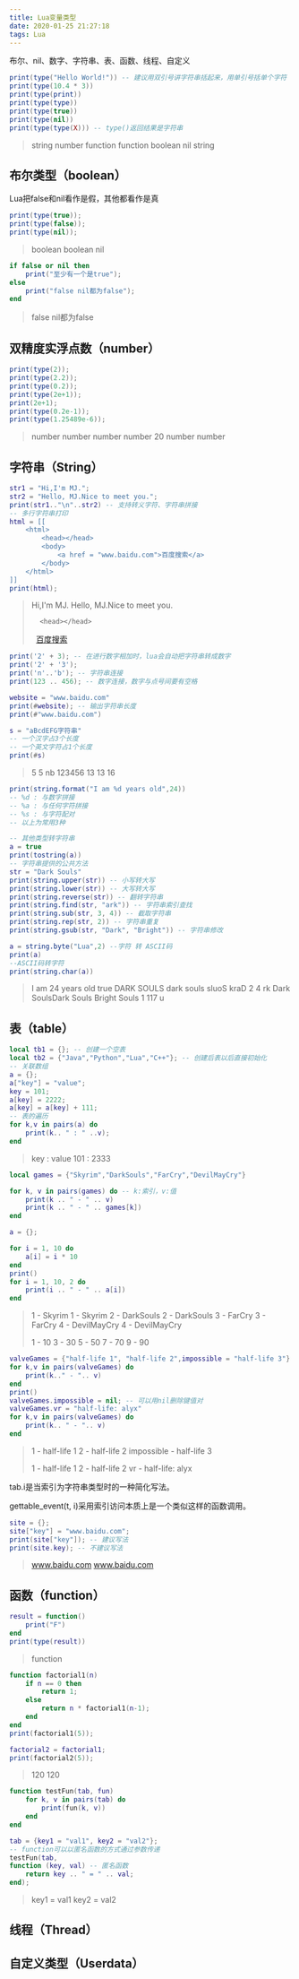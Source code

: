 ```yaml
---
title: Lua变量类型
date: 2020-01-25 21:27:18
tags: Lua
---
```


布尔、nil、数字、字符串、表、函数、线程、自定义

<!--more-->

   ```lua
print(type("Hello World!")) -- 建议用双引号讲字符串括起来，用单引号括单个字符
print(type(10.4 * 3))
print(type(print))
print(type(type))
print(type(true))
print(type(nil))
print(type(type(X))) -- type()返回结果是字符串
   ```

   > string
   > number
   > function
   > function
   > boolean
   > nil
   > string

## 布尔类型（boolean）

Lua把false和nil看作是假，其他都看作是真

```lua
print(type(true));
print(type(false));
print(type(nil));
```

> boolean
> boolean
> nil

```lua
if false or nil then
	print("至少有一个是true");
else
	print("false nil都为false");
end
```

> false nil都为false

## 双精度实浮点数（number）

```lua
print(type(2));
print(type(2.2));
print(type(0.2));
print(type(2e+1));
print(2e+1);
print(type(0.2e-1));
print(type(1.25489e-6));

```

> number
> number
> number
> number
> 20
> number
> number

## 字符串（String）

```lua
str1 = "Hi,I'm MJ.";
str2 = "Hello, MJ.Nice to meet you.";
print(str1.."\n"..str2) -- 支持转义字符、字符串拼接
-- 多行字符串打印
html = [[
	<html>
		<head></head>
		<body>
			<a href = "www.baidu.com">百度搜索</a>
		</body>
	</html>
]]
print(html);
```

> Hi,I'm MJ.
> Hello, MJ.Nice to meet you.
> 	<html>
>
> 		<head></head>
> ​		<body>
> ​			<a href = "www.baidu.com">百度搜索</a>
> ​		</body>
> ​	</html>

```lua
print('2' + 3); -- 在进行数字相加时，lua会自动把字符串转成数字
print('2' + '3');
print('n'..'b'); -- 字符串连接
print(123 .. 456); -- 数字连接，数字与点号间要有空格

website = "www.baidu.com"
print(#website); -- 输出字符串长度
print(#"www.baidu.com")

s = "aBcdEFG字符串"
-- 一个汉字占3个长度
-- 一个英文字符占1个长度
print(#s)
```

> 5
> 5
> nb
> 123456
> 13
> 13
> 16

```lua
print(string.format("I am %d years old",24))
-- %d : 与数字拼接
-- %a : 与任何字符拼接
-- %s : 与字符配对
-- 以上为常用3种

-- 其他类型转字符串
a = true
print(tostring(a))
-- 字符串提供的公共方法
str = "Dark Souls"
print(string.upper(str)) -- 小写转大写
print(string.lower(str)) -- 大写转大写
print(string.reverse(str)) -- 翻转字符串
print(string.find(str, "ark")) -- 字符串索引查找
print(string.sub(str, 3, 4)) -- 截取字符串
print(string.rep(str, 2)) -- 字符串重复
print(string.gsub(str, "Dark", "Bright")) -- 字符串修改

a = string.byte("Lua",2) --字符 转 ASCII码
print(a)
--ASCII码转字符
print(string.char(a))
```

> I am 24 years old
> true
> DARK SOULS
> dark souls
> sluoS kraD
> 2	4
> rk
> Dark SoulsDark Souls
> Bright Souls	1
> 117
> u

## 表（table）

```lua
local tb1 = {}; -- 创建一个空表
local tb2 = {"Java","Python","Lua","C++"}; -- 创建后表以后直接初始化
-- 关联数组
a = {};
a["key"] = "value";
key = 101;
a[key] = 2222;
a[key] = a[key] + 111;
-- 表的遍历
for k,v in pairs(a) do
	print(k.. " : " ..v);
end
```
> key : value
> 101 : 2333

```lua
local games = {"Skyrim","DarkSouls","FarCry","DevilMayCry"}

for k, v in pairs(games) do -- k:索引，v:值
	print(k .. " - " .. v)
	print(k .. " - " .. games[k])
end

a = {};

for i = 1, 10 do
	a[i] = i * 10
end
print()
for i = 1, 10, 2 do
	print(i .. " - " .. a[i])
end
```

> 1 - Skyrim
> 1 - Skyrim
> 2 - DarkSouls
> 2 - DarkSouls
> 3 - FarCry
> 3 - FarCry
> 4 - DevilMayCry
> 4 - DevilMayCry
>
> 1 - 10
> 3 - 30
> 5 - 50
> 7 - 70
> 9 - 90

```lua
valveGames = {"half-life 1", "half-life 2",impossible = "half-life 3"}
for k,v in pairs(valveGames) do
    print(k.." - ".. v) 
end
print()
valveGames.impossible = nil; -- 可以用nil删除键值对
valveGames.vr = "half-life: alyx"
for k,v in pairs(valveGames) do
    print(k.. " - ".. v)
end
```

> 1 - half-life 1
> 2 - half-life 2
> impossible - half-life 3
>
> 1 - half-life 1
> 2 - half-life 2
> vr - half-life: alyx

tab.i是当索引为字符串类型时的一种简化写法。

gettable_event(t, i)采用索引访问本质上是一个类似这样的函数调用。

```lua
site = {};
site["key"] = "www.baidu.com";
print(site["key"]); -- 建议写法
print(site.key); -- 不建议写法
```

> www.baidu.com
> www.baidu.com

## 函数（function）

```lua
result = function()
	print("F")
end
print(type(result))
```

> function

```lua
function factorial1(n)
	if n == 0 then
		return 1;
	else
		return n * factorial1(n-1);
	end
end
print(factorial1(5));

factorial2 = factorial1;
print(factorial2(5));
```

> 120
> 120

```lua
function testFun(tab, fun)
	for k, v in pairs(tab) do
		print(fun(k, v))
	end
end

tab = {key1 = "val1", key2 = "val2"};
-- function可以以匿名函数的方式通过参数传递
testFun(tab,
function (key, val) -- 匿名函数
	return key .. " = " .. val;
end);

```

> key1 = val1
> key2 = val2

## 线程（Thread）

## 自定义类型（Userdata）

